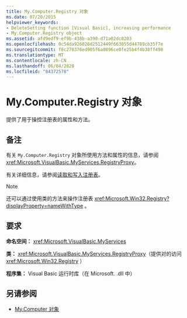 ```yaml
---
title: My.Computer.Registry 对象
ms.date: 07/20/2015
helpviewer_keywords:
- DeleteSetting function [Visual Basic], increasing performance
- My.Computer.Registry object
ms.assetid: afd9edf9-ef9b-438b-a390-d71a02dc8203
ms.openlocfilehash: 0c54da926026d2512449f663055d44789cb35f7e
ms.sourcegitcommit: f8c270376ed905f6a8896ce0fe25b4f4b38ff498
ms.translationtype: MT
ms.contentlocale: zh-CN
ms.lasthandoff: 06/04/2020
ms.locfileid: "84372578"
---
```

# <a name="mycomputerregistry-object"></a>My.Computer.Registry 对象
提供了用于操控注册表的属性和方法。  
  
## <a name="remarks"></a>备注  
 有关 `My.Computer.Registry` 对象所使用方法和属性的信息，请参阅 <xref:Microsoft.VisualBasic.MyServices.RegistryProxy>。  
  
 有关详细信息，请参阅[读取和写入注册表](../../developing-apps/programming/computer-resources/reading-from-and-writing-to-the-registry.md)。  
  
> [!NOTE]
> 还可以通过使用类的方法来操作注册表 <xref:Microsoft.Win32.Registry?displayProperty=nameWithType> 。  
  
## <a name="requirements"></a>要求  
 **命名空间：** <xref:Microsoft.VisualBasic.MyServices>  
  
 **类：** <xref:Microsoft.VisualBasic.MyServices.RegistryProxy>（提供对的访问 <xref:Microsoft.Win32.Registry> ）  
  
 **程序集：** Visual Basic 运行时库（在 Microsoft. .dll 中）  
  
## <a name="see-also"></a>另请参阅

- [My.Computer 对象](my-computer-object.md)
